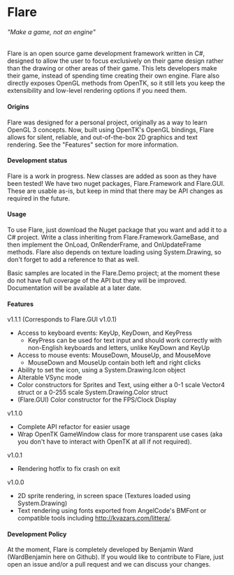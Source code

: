# Flare
###### "Make a game, not an engine"

Flare is an open source game development framework written in C#, designed to allow the user to focus exclusively on their game design rather than the drawing or other areas of their game. This lets developers make their game, instead of spending time creating their own engine. Flare also directly exposes OpenGL methods from OpenTK, so it still lets you keep the extensibility and low-level rendering options if you need them.

#### Origins

Flare was designed for a personal project, originally as a way to learn OpenGL 3 concepts. Now, built using OpenTK's OpenGL bindings, Flare allows for silent, reliable, and out-of-the-box 2D graphics and text rendering. See the "Features" section for more information.

#### Development status

Flare is a work in progress. New classes are added as soon as they have been tested! We have two nuget packages, Flare.Framework and Flare.GUI. These are usable as-is, but keep in mind that there may be API changes as required in the future.

#### Usage

To use Flare, just download the Nuget package that you want and add it to a C# project. Write a class inheriting from Flare.Framework.GameBase, and then implement the OnLoad, OnRenderFrame, and OnUpdateFrame methods. Flare also depends on texture loading using System.Drawing, so don't forget to add a reference to that as well.

Basic samples are located in the Flare.Demo project; at the moment these do not have full coverage of the API but they will be improved. Documentation will be available at a later date.

#### Features

v1.1.1 (Corresponds to Flare.GUI v1.0.1)
 - Access to keyboard events: KeyUp, KeyDown, and KeyPress
   - KeyPress can be used for text input and should work correctly with non-English keyboards and letters, unlike KeyDown and KeyUp
 - Access to mouse events: MouseDown, MouseUp, and MouseMove
   - MouseDown and MouseUp contain both left and right clicks
 - Ability to set the icon, using a System.Drawing.Icon object
 - Alterable VSync mode
 - Color constructors for Sprites and Text, using either a 0-1 scale Vector4 struct or a 0-255 scale System.Drawing.Color struct
 - (Flare.GUI) Color constructor for the FPS/Clock Display

v1.1.0
 - Complete API refactor for easier usage
 - Wrap OpenTK GameWindow class for more transparent use cases (aka you don't have to interact with OpenTK at all if not required).

v1.0.1
 - Rendering hotfix to fix crash on exit

v1.0.0
 - 2D sprite rendering, in screen space (Textures loaded using System.Drawing)
 - Text rendering using fonts exported from AngelCode's BMFont or compatible tools including http://kvazars.com/littera/.

#### Development Policy

At the moment, Flare is completely developed by Benjamin Ward (WardBenjamin here on Github). If you would like to contribute to Flare, just open an issue and/or a pull request and we can discuss your changes.
